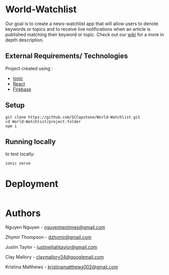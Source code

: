 # World-Watchlist

Our goal is to create a news-watchlist app that will allow users to denote keywords or topics and to receive live notifications when an article is published matching their keyword or topic. Check out our [wiki](https://github.com/SCCapstone/World-Watchlist/wiki/Project-Description) for a more in depth description. 

## External Requirements/ Technologies

Project created using :

- [Ionic](https://ionicframework.com/)
- [React](https://ionicframework.com/docs/react)
- [Firebase](https://firebase.google.com/)

## Setup

 ``` 
 git clone https://github.com/SCCapstone/World-Watchlist.git
 cd World-Watchlist/project-folder
 npm i 
 ```

## Running locally

to test locally: 

 ``` 
ionic serve
 ```
# Deployment

 ```
 
 ```

# Authors

Nguyen Nguyen - nguyentwotimes@gmail.com

Zhymir Thompson - dzhymir@gmail.com

Justin Taylor - justinelijahtaylor@gmail.com

Clay Mallory - claymallory34@googlemail.com

Kristina Matthews - kristinamatthews002@gmail.com


